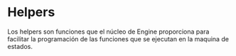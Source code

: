 # Helpers

Los helpers son funciones que el núcleo de Engine proporciona para facilitar la programación de las funciones que se ejecutan en la maquina de estados.